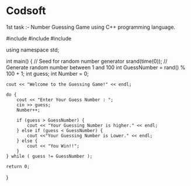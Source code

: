 # Codsoft
1st task :- Number Guessing Game using C++ programming language.

#include <iostream>
#include <cstdlib>
#include <ctime>

using namespace std;

int main() {
   // Seed for random number generator
    srand(time(0)); 
    // Generate random number between 1 and 100
    int GuessNumber = rand() % 100 + 1; 
    int guess;
    int Number = 0;

    cout << "Welcome to the Guessing Game!" << endl;

    do {
        cout << "Enter Your Guess Number : ";
        cin >> guess;
        Number++;

        if (guess > GuessNumber) {
            cout << "Your Guessing Number is higher." << endl;
        } else if (guess < GuessNumber) {
            cout <<"Your Guessing Number is Lower." << endl;
        } else {
            cout << "You Win!!";
        }
    } while ( guess != GuessNumber );

    return 0;
}
